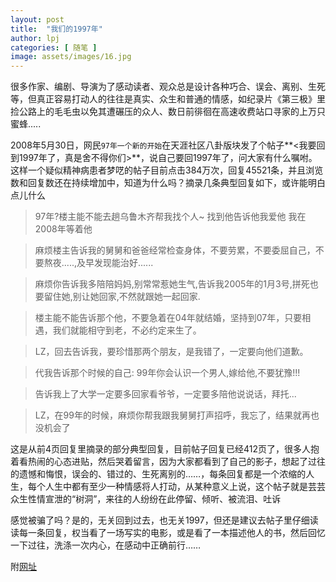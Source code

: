 ```yaml
---
layout: post
title:  "我们的1997年"
author: lpj
categories: [ 随笔 ]
image: assets/images/16.jpg
---
```


很多作家、编剧、导演为了感动读者、观众总是设计各种巧合、误会、离别、生死等，但真正容易打动人的往往是真实、众生和普通的情感，如纪录片《第三极》里捡公路上的毛毛虫以免其遭碾压的众人、数日前徘徊在高速收费站口寻家的上万只蜜蜂.....
 
2008年5月30日，网民`97年一个新的开始`在天涯社区八卦版块发了个帖子**<我要回到1997年了，真是舍不得你们>**，说自己要回1997年了，问大家有什么嘱咐。这样一个疑似精神病患者梦呓的帖子目前点击384万次，回复45521条，并且浏览数和回复数还在持续增加中，知道为什么吗？摘录几条典型回复如下，或许能明白点儿什么
 
>97年?楼主能不能去趟乌鲁木齐帮我找个人~ 找到他告诉他我爱他  我在2008年等着他  

>麻烦楼主告诉我的舅舅和爸爸经常检查身体，不要劳累，不要委屈自己，不要熬夜.....,及早发现能治好......  

>麻烦你告诉我多陪陪妈妈,别常常惹她生气,告诉我2005年的1月3号,拼死也要留住她,别让她回家,不然就跟她一起回家.  

>楼主能不能告诉那个他，不要急着在04年就结婚，坚持到07年，只要相遇，我们就能相守到老，不必约定来生了。  

>LZ，回去告诉我，要珍惜那两个朋友，是我错了，一定要向他们道歉。  

>代我告诉那个时候的自己: 99年你会认识一个男人,嫁给他,不要犹豫!!!  

>告诉我上了大学一定要多回家看爷爷，一定要多陪他说说话，拜托...  

>LZ，在99年的时候，麻烦你帮我跟我舅舅打声招呼，我忘了，结果就再也没机会了  

 
这是从前4页回复里摘录的部分典型回复，目前帖子回复已经412页了，很多人抱着看热闹的心态进贴，然后哭着留言，因为大家都看到了自己的影子，想起了过往的遗憾和悔恨，误会的、错过的、生死离别的……，每条回复都是一个浓缩的人生，每个人生中都有至少一种情感将人打动，从某种意义上说，这个帖子就是芸芸众生性情宣泄的“树洞”，来往的人纷纷在此停留、倾听、被流泪、吐诉
 
感觉被骗了吗？是的，无关回到过去，也无关1997，但还是建议去帖子里仔细读读每一条回复，权当看了一场写实的电影，或是看了一本描述他人的书，然后回忆一下过往，洗涤一次内心，在感动中正确前行……
 
附[网址](http://bbs.tianya.cn/post-funinfo-1169698-5.shtml)


